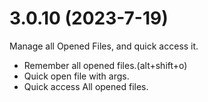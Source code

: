 # 3.0.10 (2023-7-19)
Manage all Opened Files, and quick access it. 

* Remember all opened files.(alt+shift+o)
* Quick open file with args.
* Quick access All opened files.
